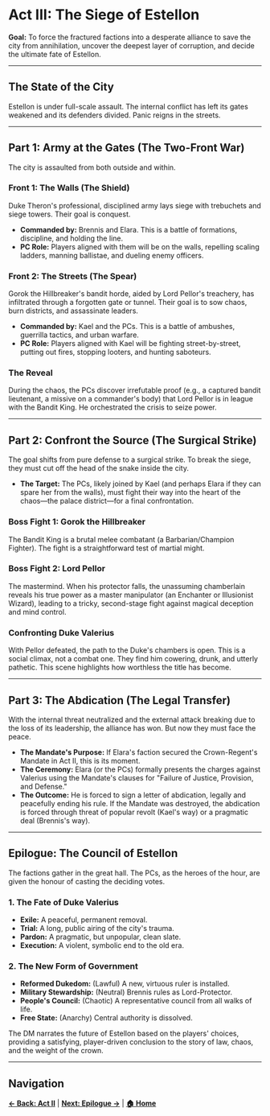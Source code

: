 # Act III: The Siege of Estellon

**Goal:** To force the fractured factions into a desperate alliance to save the city from annihilation, uncover the deepest layer of corruption, and decide the ultimate fate of Estellon.

---

## The State of the City

Estellon is under full-scale assault. The internal conflict has left its gates weakened and its defenders divided. Panic reigns in the streets.

---

## Part 1: Army at the Gates (The Two-Front War)

The city is assaulted from both outside and within.

### Front 1: The Walls (The Shield)
Duke Theron's professional, disciplined army lays siege with trebuchets and siege towers. Their goal is conquest.

- **Commanded by:** Brennis and Elara. This is a battle of formations, discipline, and holding the line.
- **PC Role:** Players aligned with them will be on the walls, repelling scaling ladders, manning ballistae, and dueling enemy officers.

### Front 2: The Streets (The Spear)
Gorok the Hillbreaker's bandit horde, aided by Lord Pellor's treachery, has infiltrated through a forgotten gate or tunnel. Their goal is to sow chaos, burn districts, and assassinate leaders.

- **Commanded by:** Kael and the PCs. This is a battle of ambushes, guerrilla tactics, and urban warfare.
- **PC Role:** Players aligned with Kael will be fighting street-by-street, putting out fires, stopping looters, and hunting saboteurs.

### The Reveal
During the chaos, the PCs discover irrefutable proof (e.g., a captured bandit lieutenant, a missive on a commander's body) that Lord Pellor is in league with the Bandit King. He orchestrated the crisis to seize power.

---

## Part 2: Confront the Source (The Surgical Strike)

The goal shifts from pure defense to a surgical strike. To break the siege, they must cut off the head of the snake inside the city.

- **The Target:** The PCs, likely joined by Kael (and perhaps Elara if they can spare her from the walls), must fight their way into the heart of the chaos—the palace district—for a final confrontation.

### Boss Fight 1: Gorok the Hillbreaker
The Bandit King is a brutal melee combatant (a Barbarian/Champion Fighter). The fight is a straightforward test of martial might.

### Boss Fight 2: Lord Pellor
The mastermind. When his protector falls, the unassuming chamberlain reveals his true power as a master manipulator (an Enchanter or Illusionist Wizard), leading to a tricky, second-stage fight against magical deception and mind control.

### Confronting Duke Valerius
With Pellor defeated, the path to the Duke's chambers is open. This is a social climax, not a combat one. They find him cowering, drunk, and utterly pathetic. This scene highlights how worthless the title has become.

---

## Part 3: The Abdication (The Legal Transfer)

With the internal threat neutralized and the external attack breaking due to the loss of its leadership, the alliance has won. But now they must face the peace.

- **The Mandate's Purpose:** If Elara's faction secured the Crown-Regent's Mandate in Act II, this is its moment.
- **The Ceremony:** Elara (or the PCs) formally presents the charges against Valerius using the Mandate's clauses for "Failure of Justice, Provision, and Defense."
- **The Outcome:** He is forced to sign a letter of abdication, legally and peacefully ending his rule. If the Mandate was destroyed, the abdication is forced through threat of popular revolt (Kael's way) or a pragmatic deal (Brennis's way).

---

## Epilogue: The Council of Estellon

The factions gather in the great hall. The PCs, as the heroes of the hour, are given the honour of casting the deciding votes.

### 1. The Fate of Duke Valerius

- **Exile:** A peaceful, permanent removal.
- **Trial:** A long, public airing of the city's trauma.
- **Pardon:** A pragmatic, but unpopular, clean slate.
- **Execution:** A violent, symbolic end to the old era.

### 2. The New Form of Government

- **Reformed Dukedom:** (Lawful) A new, virtuous ruler is installed.
- **Military Stewardship:** (Neutral) Brennis rules as Lord-Protector.
- **People's Council:** (Chaotic) A representative council from all walks of life.
- **Free State:** (Anarchy) Central authority is dissolved.

The DM narrates the future of Estellon based on the players' choices, providing a satisfying, player-driven conclusion to the story of law, chaos, and the weight of the crown.

---

## Navigation

**[← Back: Act II](../act%20ii/act-ii.md)** | **[Next: Epilogue →](../epilogue.md)** | **[🏠 Home](../../README.md)**